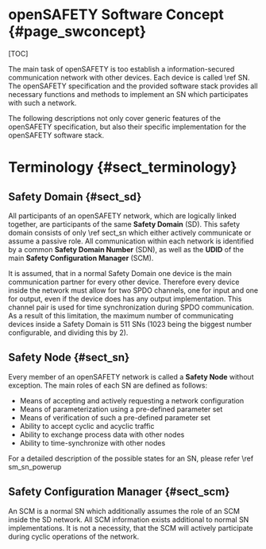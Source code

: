 openSAFETY Software Concept {#page_swconcept}
===========================

[TOC]

The main task of openSAFETY is too establish a information-secured communication network with other devices. Each device is called \ref SN. The openSAFETY specification and the provided software stack provides all necessary functions and methods to implement an SN which participates with such a network.

The following descriptions not only cover generic features of the openSAFETY specification, but also their specific implementation for the openSAFETY software stack.

# Terminology {#sect_terminology}

## Safety Domain {#sect_sd}

All participants of an openSAFETY network, which are logically linked together, are participants of the same **Safety Domain** (SD). This safety domain consists of only \ref sect_sn which either actively communicate or assume a passive role. All communication within each network is identified by a common **Safety Domain Number** (SDN), as well as the **UDID** of the main **Safety Configuration Manager** (SCM). 

It is assumed, that in a normal Safety Domain one device is the main communication partner for every other device. Therefore every device inside the network must allow for two SPDO channels, one for input and one for output, even if the device does has any output implementation. This channel pair is used for time synchronization during SPDO communication. As a result of this limitation, the maximum number of communicating devices inside a Safety Domain is 511 SNs (1023 being the biggest number configurable, and dividing this by 2).


## Safety Node {#sect_sn}

Every member of an openSAFETY network is called a **Safety Node** without exception. The main roles of each SN are defined as follows:

* Means of accepting and actively requesting a network configuration
* Means of parameterization using a pre-defined parameter set
* Means of verification of such a pre-defined parameter set
* Ability to accept cyclic and acyclic traffic
* Ability to exchange process data with other nodes
* Ability to time-synchronize with other nodes

For a detailed description of the possible states for an SN, please refer \ref sm_sn_powerup

## Safety Configuration Manager {#sect_scm}

An SCM is a normal SN which additionally assumes the role of an SCM inside the SD network. All SCM information exists additional to normal SN implementations. It is not a necessity, that the SCM will actively participate during cyclic operations of the network. 

